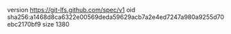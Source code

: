 version https://git-lfs.github.com/spec/v1
oid sha256:a1468d8ca6322e00569deda59629acb7a2e4ed7247a980a9255d70ebc2170bf9
size 1380
